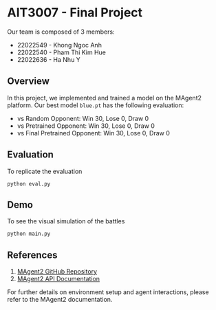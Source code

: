 # AIT3007 - Final Project 
Our team is composed of 3 members: 
- 22022549 - Khong Ngoc Anh
- 22022540 - Pham Thi Kim Hue 
- 22022636 - Ha Nhu Y

## Overview
In this project, we implemented and trained a model on the MAgent2 platform. Our best model `blue.pt` has the following evaluation:
- vs Random Opponent: Win 30, Lose 0, Draw 0
- vs Pretrained Opponent: Win 30, Lose 0, Draw 0
- vs Final Pretrained Opponent: Win 30, Lose 0, Draw 0

## Evaluation
To replicate the evaluation
```
python eval.py
```

## Demo
To see the visual simulation of the battles
```
python main.py
```

## References

1. [MAgent2 GitHub Repository](https://github.com/Farama-Foundation/MAgent2)
2. [MAgent2 API Documentation](https://magent2.farama.org/introduction/basic_usage/)

For further details on environment setup and agent interactions, please refer to the MAgent2 documentation.
